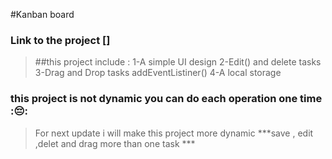 

#Kanban board 
### Link to the project []

> ##this project include : 
1-A simple UI design 
2-Edit() and delete tasks 
3-Drag and Drop tasks addEventListiner() 
4-A local storage

### this project is not dynamic you can do each operation one time :😔:

>For next update i will make this project more dynamic 
 ***save , edit ,delet and drag more than one task ***   
